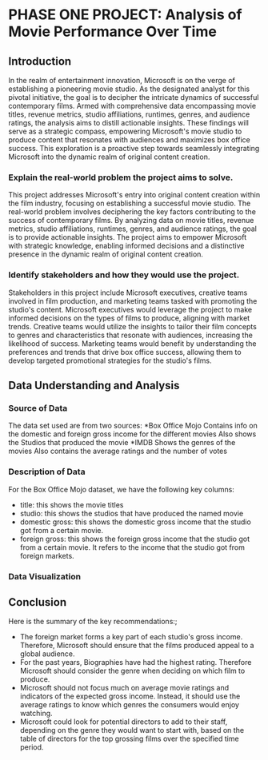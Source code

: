 # PHASE ONE PROJECT: Analysis of Movie Performance Over Time

## Introduction
In the realm of entertainment innovation, Microsoft is on the verge of establishing a pioneering movie studio. As the designated analyst for this pivotal initiative, the goal is to decipher the intricate dynamics of successful contemporary films. Armed with comprehensive data encompassing movie titles, revenue metrics, studio affiliations, runtimes, genres, and audience ratings, the analysis aims to distill actionable insights. These findings will serve as a strategic compass, empowering Microsoft's movie studio to produce content that resonates with audiences and maximizes box office success. This exploration is a proactive step towards seamlessly integrating Microsoft into the dynamic realm of original content creation.
### Explain the real-world problem the project aims to solve.
This project addresses Microsoft's entry into original content creation within the film industry, focusing on establishing a successful movie studio. The real-world problem involves deciphering the key factors contributing to the success of contemporary films. By analyzing data on movie titles, revenue metrics, studio affiliations, runtimes, genres, and audience ratings, the goal is to provide actionable insights. The project aims to empower Microsoft with strategic knowledge, enabling informed decisions and a distinctive presence in the dynamic realm of original content creation.
### Identify stakeholders and how they would use the project.
Stakeholders in this project include Microsoft executives, creative teams involved in film production, and marketing teams tasked with promoting the studio's content. Microsoft executives would leverage the project to make informed decisions on the types of films to produce, aligning with market trends. Creative teams would utilize the insights to tailor their film concepts to genres and characteristics that resonate with audiences, increasing the likelihood of success. Marketing teams would benefit by understanding the preferences and trends that drive box office success, allowing them to develop targeted promotional strategies for the studio's films. 
## Data Understanding and Analysis
### Source of Data
 The data set used are from two sources:
*Box Office Mojo 
Contains info on the domestic and foreign gross income for the different movies
Also shows the Studios that produced the movie
*IMDB
Shows the genres of the movies
Also contains the average ratings and the number of votes
### Description of Data
For the Box Office Mojo dataset, we have the following key columns:
- title: this shows the movie titles
- studio: this shows the studios that have produced the named movie
- domestic gross: this shows the domestic gross income that the studio got from a certain movie. 
- foreign gross: this shows the foreign gross income that the studio got from a certain movie. It refers to the income that the studio got from foreign markets. 
### Data Visualization

## Conclusion
Here is the summary of the key recommendations:;
- The foreign market forms a key part of each studio's gross income. Therefore, Microsoft should ensure that the films produced appeal to a global audience. 
- For the past years, Biographies have had the highest rating. Therefore Microsoft should consider the genre when deciding on which film to produce.  
- Microsoft should not focus much on average movie ratings and indicators of the expected gross income. Instead, it should use the average ratings to know which genres the consumers would enjoy watching. 
- Microsoft could look for potential directors to add to their staff, depending on the genre they would want to start with, based on the table of directors for the top grossing films over the specified time period.  